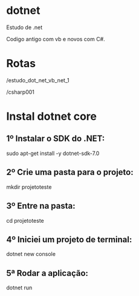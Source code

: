 # dotnet

Estudo de .net

Codigo antigo com vb e novos com C#.

# Rotas

/estudo_dot_net_vb_net_1

/csharp001


# Instal dotnet core

## 1º Instalar o SDK do .NET:

sudo apt-get install -y dotnet-sdk-7.0

## 2º Crie uma pasta para o projeto:

mkdir projetoteste

## 3º Entre na pasta:

cd projetoteste

## 4º Iniciei um projeto de terminal:

dotnet new console

## 5ª Rodar a aplicação:

dotnet run